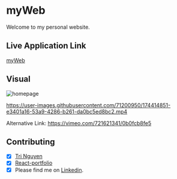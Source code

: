 # myWeb

Welcome to my personal website.

## Live Application Link

[myWeb](https://tringuyen1086.github.io/myWeb/)

## Visual

![homepage](https://user-images.githubusercontent.com/71200950/174415136-3c1f254f-551c-48d3-a5d6-97ded9477e93.png)



https://user-images.githubusercontent.com/71200950/174414851-e3401a16-53a9-4286-b261-da0bc5ed8bc2.mp4

Alternative Link: https://vimeo.com/721621341/0b0fcb8fe5

## Contributing

* [x] [Tri Nguyen](https://tringuyen1086.github.io/professional-portfolio-tri-nguyen/)
* [x] [React-portfolio](https://tringuyen1086.github.io/react-portfolio-pro/)
* [x] Please find me on [Linkedin](https://www.linkedin.com/in/tri-nguyen-1086).